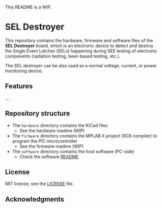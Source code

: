 This README is a WIP.

# SEL Destroyer
This repository contains the hardware, firmware and software files of the
**SEL Destroyer** board, which is an electronic device to detect and destroy
the Single Event Latches (SELs) happening during SEE testing of electronic
components (radiation testing, laser-based testing, etc.).

The SEL destroyer can be also used as a normal voltage, current, or power monitoring device.

## Features
...

## Repository structure
- The `hardware` directory contains the KiCad files
  - See the hardware readme (WIP)
- The `firmware` directory contains the MPLAB X project (XC8 compiler) to program the PIC microcontroller
  - See the firmware readme (WIP)
- The `software` directory contains the host software (PC-side)
  - Check the software [README](software/README.md)

## License
MIT license, see the [LICENSE](LICENSE) file.

## Acknowledgments
